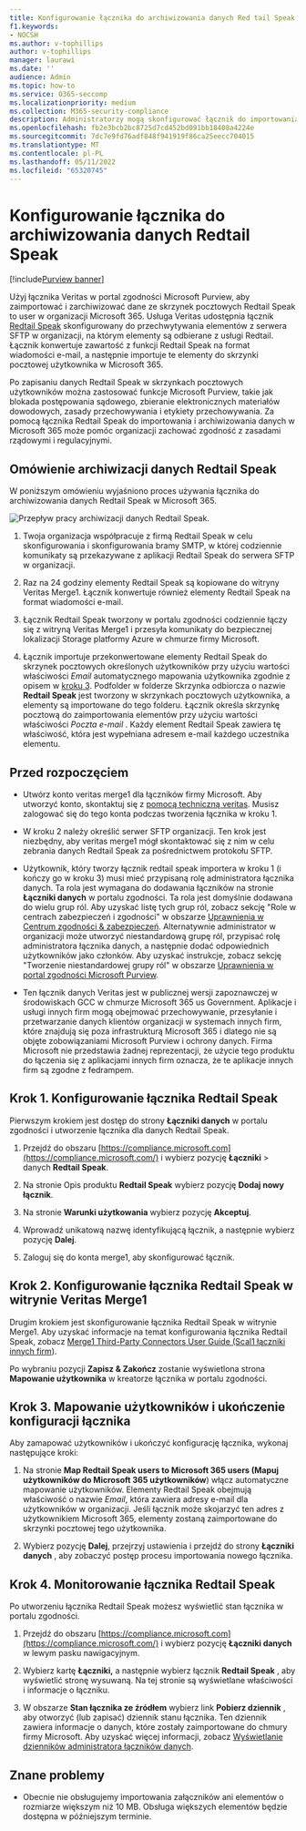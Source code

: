 ```yaml
---
title: Konfigurowanie łącznika do archiwizowania danych Red tail Speak w Microsoft 365
f1.keywords:
- NOCSH
ms.author: v-tophillips
author: v-tophillips
manager: laurawi
ms.date: ''
audience: Admin
ms.topic: how-to
ms.service: O365-seccomp
ms.localizationpriority: medium
ms.collection: M365-security-compliance
description: Administratorzy mogą skonfigurować łącznik do importowania i archiwizowania danych Red tail Speak z usługi Veritas do Microsoft 365. Ten łącznik umożliwia archiwizowanie danych ze źródeł danych innych firm w Microsoft 365. Po zarchiwizowania tych danych można zarządzać danymi innych firm za pomocą funkcji zgodności, takich jak blokada prawna, wyszukiwanie zawartości i zasady przechowywania.
ms.openlocfilehash: fb2e3bcb2bc8725d7cd452bd091bb18408a4224e
ms.sourcegitcommit: 7dc7e9fd76adf848f941919f86ca25eecc704015
ms.translationtype: MT
ms.contentlocale: pl-PL
ms.lasthandoff: 05/11/2022
ms.locfileid: "65320745"
---
```

# <a name="set-up-a-connector-to-archive-redtail-speak-data"></a>Konfigurowanie łącznika do archiwizowania danych Redtail Speak

[!include[Purview banner](../includes/purview-rebrand-banner.md)]

Użyj łącznika Veritas w portal zgodności Microsoft Purview, aby zaimportować i zarchiwizować dane ze skrzynek pocztowych Redtail Speak to user w organizacji Microsoft 365. Usługa Veritas udostępnia łącznik [Redtail Speak](https://globanet.com/redtail/) skonfigurowany do przechwytywania elementów z serwera SFTP w organizacji, na którym elementy są odbierane z usługi Redtail. Łącznik konwertuje zawartość z funkcji Redtail Speak na format wiadomości e-mail, a następnie importuje te elementy do skrzynki pocztowej użytkownika w Microsoft 365.

Po zapisaniu danych Redtail Speak w skrzynkach pocztowych użytkowników można zastosować funkcje Microsoft Purview, takie jak blokada postępowania sądowego, zbieranie elektronicznych materiałów dowodowych, zasady przechowywania i etykiety przechowywania. Za pomocą łącznika Redtail Speak do importowania i archiwizowania danych w Microsoft 365 może pomóc organizacji zachować zgodność z zasadami rządowymi i regulacyjnymi.

## <a name="overview-of-archiving-the-redtail-speak-data"></a>Omówienie archiwizacji danych Redtail Speak

W poniższym omówieniu wyjaśniono proces używania łącznika do archiwizowania danych Redtail Speak w Microsoft 365.

![Przepływ pracy archiwizacji danych Redtail Speak.](../media/RedtailSpeakConnectorWorkflow.png)

1. Twoja organizacja współpracuje z firmą Redtail Speak w celu skonfigurowania i skonfigurowania bramy SMTP, w której codziennie komunikaty są przekazywane z aplikacji Redtail Speak do serwera SFTP w organizacji.

2. Raz na 24 godziny elementy Redtail Speak są kopiowane do witryny Veritas Merge1. Łącznik konwertuje również elementy Redtail Speak na format wiadomości e-mail.

3. Łącznik Redtail Speak tworzony w portalu zgodności codziennie łączy się z witryną Veritas Merge1 i przesyła komunikaty do bezpiecznej lokalizacji Storage platformy Azure w chmurze firmy Microsoft.

4. Łącznik importuje przekonwertowane elementy Redtail Speak do skrzynek pocztowych określonych użytkowników przy użyciu wartości właściwości *Email* automatycznego mapowania użytkownika zgodnie z opisem w [kroku 3](#step-3-map-users-and-complete-the-connector-setup). Podfolder w folderze Skrzynka odbiorcza o nazwie **Redtail Speak** jest tworzony w skrzynkach pocztowych użytkownika, a elementy są importowane do tego folderu. Łącznik określa skrzynkę pocztową do zaimportowania elementów przy użyciu wartości właściwości *Poczta e-mail* . Każdy element Redtail Speak zawiera tę właściwość, która jest wypełniana adresem e-mail każdego uczestnika elementu.

## <a name="before-you-begin"></a>Przed rozpoczęciem

- Utwórz konto veritas merge1 dla łączników firmy Microsoft. Aby utworzyć konto, skontaktuj się z [pomocą techniczną veritas](https://www.veritas.com/content/support/). Musisz zalogować się do tego konta podczas tworzenia łącznika w kroku 1.

- W kroku 2 należy określić serwer SFTP organizacji. Ten krok jest niezbędny, aby veritas merge1 mógł skontaktować się z nim w celu zebrania danych Redtail Speak za pośrednictwem protokołu SFTP.

- Użytkownik, który tworzy łącznik redtail speak importera w kroku 1 (i kończy go w kroku 3) musi mieć przypisaną rolę administratora łącznika danych. Ta rola jest wymagana do dodawania łączników na stronie **Łączniki danych** w portalu zgodności. Ta rola jest domyślnie dodawana do wielu grup ról. Aby uzyskać listę tych grup ról, zobacz sekcję "Role w centrach zabezpieczeń i zgodności" w obszarze [Uprawnienia w Centrum zgodności & zabezpieczeń](../security/office-365-security/permissions-in-the-security-and-compliance-center.md#roles-in-the-security--compliance-center). Alternatywnie administrator w organizacji może utworzyć niestandardową grupę ról, przypisać rolę administratora łącznika danych, a następnie dodać odpowiednich użytkowników jako członków. Aby uzyskać instrukcje, zobacz sekcję "Tworzenie niestandardowej grupy ról" w obszarze [Uprawnienia w portal zgodności Microsoft Purview](microsoft-365-compliance-center-permissions.md#create-a-custom-role-group).

- Ten łącznik danych Veritas jest w publicznej wersji zapoznawczej w środowiskach GCC w chmurze Microsoft 365 us Government. Aplikacje i usługi innych firm mogą obejmować przechowywanie, przesyłanie i przetwarzanie danych klientów organizacji w systemach innych firm, które znajdują się poza infrastrukturą Microsoft 365 i dlatego nie są objęte zobowiązaniami Microsoft Purview i ochrony danych. Firma Microsoft nie przedstawia żadnej reprezentacji, że użycie tego produktu do łączenia się z aplikacjami innych firm oznacza, że te aplikacje innych firm są zgodne z fedrampem.

## <a name="step-1-set-up-the-redtail-speak-connector"></a>Krok 1. Konfigurowanie łącznika Redtail Speak

Pierwszym krokiem jest dostęp do strony **Łączniki danych** w portalu zgodności i utworzenie łącznika dla danych Redtail Speak.

1. Przejdź do obszaru [https://compliance.microsoft.com](https://compliance.microsoft.com/) i wybierz pozycję **Łączniki** &gt; danych **Redtail Speak**.

2. Na stronie Opis produktu **Redtail Speak** wybierz pozycję **Dodaj nowy łącznik**.

3. Na stronie **Warunki użytkowania** wybierz pozycję **Akceptuj**.

4. Wprowadź unikatową nazwę identyfikującą łącznik, a następnie wybierz pozycję **Dalej**.

5. Zaloguj się do konta merge1, aby skonfigurować łącznik.

## <a name="step-2-configure-the-redtail-speak-connector-on-the-veritas-merge1-site"></a>Krok 2. Konfigurowanie łącznika Redtail Speak w witrynie Veritas Merge1

Drugim krokiem jest skonfigurowanie łącznika Redtail Speak w witrynie Merge1. Aby uzyskać informacje na temat konfigurowania łącznika Redtail Speak, zobacz [Merge1 Third-Party Connectors User Guide (Scal1 łączniki innych firm](https://docs.ms.merge1.globanetportal.com/Merge1%20Third-Party%20Connectors%20Redtail%20Speak%20User%20Guide%20.pdf)).

Po wybraniu pozycji **Zapisz & Zakończ** zostanie wyświetlona strona **Mapowanie użytkownika** w kreatorze łącznika w portalu zgodności.

## <a name="step-3-map-users-and-complete-the-connector-setup"></a>Krok 3. Mapowanie użytkowników i ukończenie konfiguracji łącznika

Aby zamapować użytkowników i ukończyć konfigurację łącznika, wykonaj następujące kroki:

1. Na stronie **Map Redtail Speak users to Microsoft 365 users (Mapuj użytkowników do Microsoft 365 użytkowników**) włącz automatyczne mapowanie użytkowników. Elementy Redtail Speak obejmują właściwość o nazwie *Email*, która zawiera adresy e-mail dla użytkowników w organizacji. Jeśli łącznik może skojarzyć ten adres z użytkownikiem Microsoft 365, elementy zostaną zaimportowane do skrzynki pocztowej tego użytkownika.

2. Wybierz pozycję **Dalej**, przejrzyj ustawienia i przejdź do strony **Łączniki danych** , aby zobaczyć postęp procesu importowania nowego łącznika.

## <a name="step-4-monitor-the-redtail-speak-connector"></a>Krok 4. Monitorowanie łącznika Redtail Speak

Po utworzeniu łącznika Redtail Speak możesz wyświetlić stan łącznika w portalu zgodności.

1. Przejdź do obszaru [https://compliance.microsoft.com](https://compliance.microsoft.com/) i wybierz pozycję **Łączniki danych** w lewym pasku nawigacyjnym.

2. Wybierz kartę **Łączniki,** a następnie wybierz łącznik **Redtail Speak** , aby wyświetlić stronę wysuwaną. Na tej stronie są wyświetlane właściwości i informacje o łączniku.

3. W obszarze **Stan łącznika ze źródłem** wybierz link **Pobierz dziennik** , aby otworzyć (lub zapisać) dziennik stanu łącznika. Ten dziennik zawiera informacje o danych, które zostały zaimportowane do chmury firmy Microsoft. Aby uzyskać więcej informacji, zobacz [Wyświetlanie dzienników administratora łączników danych](data-connector-admin-logs.md).

## <a name="known-issues"></a>Znane problemy

- Obecnie nie obsługujemy importowania załączników ani elementów o rozmiarze większym niż 10 MB. Obsługa większych elementów będzie dostępna w późniejszym terminie.